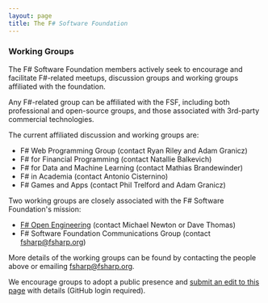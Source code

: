 ```yaml
---
layout: page
title: The F# Software Foundation
---
```


### Working Groups

The F# Software Foundation members actively seek to encourage and facilitate F#-related meetups,
discussion groups and working groups affiliated with the foundation. 

Any F#-related group can be affiliated with the FSF, including both professional and open-source groups,
and those associated with 3rd-party commercial technologies.

The current affiliated discussion and working groups are:

 * F# Web Programming Group (contact Ryan Riley and Adam Granicz)
 * F# for Financial Programming (contact Natallie Balkevich)
 * F# for Data and Machine Learning (contact Mathias Brandewinder)
 * F# in Academia (contact Antonio Cisternino)
 * F# Games and Apps (contact Phil Trelford and Adam Granicz)

Two working groups are closely associated with the F# Software Foundation's mission:

 * [F# Open Engineering](https://fsharp.github.com) (contact Michael Newton or Dave Thomas)  
 * F# Software Foundation Communications Group (contact fsharp@fsharp.org)

More details of the working groups can be found by contacting the people above or 
emailing fsharp@fsharp.org. 

We encourage groups to adopt a public presence and [submit an edit to this page](https://github.com/fsharp/fsfoundation/edit/gh-pages/working-groups/index.md) with details (GitHub login required).

